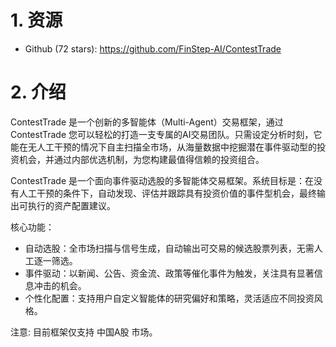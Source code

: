 # 1. 资源

- Github (72 stars): https://github.com/FinStep-AI/ContestTrade

# 2. 介绍

ContestTrade 是一个创新的多智能体（Multi-Agent）交易框架，通过ContestTrade 您可以轻松的打造一支专属的AI交易团队。只需设定分析时刻，它能在无人工干预的情况下自主扫描全市场，从海量数据中挖掘潜在事件驱动型的投资机会，并通过内部优选机制，为您构建最值得信赖的投资组合。

ContestTrade 是一个面向事件驱动选股的多智能体交易框架。系统目标是：在没有人工干预的条件下，自动发现、评估并跟踪具有投资价值的事件型机会，最终输出可执行的资产配置建议。

核心功能：

- 自动选股：全市场扫描与信号生成，自动输出可交易的候选股票列表，无需人工逐一筛选。
- 事件驱动：以新闻、公告、资金流、政策等催化事件为触发，关注具有显著信息冲击的机会。
- 个性化配置：支持用户自定义智能体的研究偏好和策略，灵活适应不同投资风格。

注意: 目前框架仅支持 中国A股 市场。